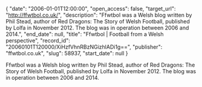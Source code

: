 {
  "date": "2006-01-01T12:00:00", 
  "open_access": false, 
  "target_url": "http://ffwtbol.co.uk/", 
  "description": "Ffwtbol was a Welsh blog written by Phil Stead, author of Red Dragons: The Story of Welsh Football, published by Lolfa in November 2012. The blog was in operation between 2006 and 2014.", 
  "end_date": null, 
  "title": "Ffwtbol | Football from a Welsh perspective", 
  "record_id": "20060101T120000/XiHzfVhnRBzNGizhlADi1g==", 
  "publisher": "ffwtbol.co.uk", 
  "slug": 58937, 
  "start_date": null
}

Ffwtbol was a Welsh blog written by Phil Stead, author of Red Dragons: The Story of Welsh Football, published by Lolfa in November 2012. The blog was in operation between 2006 and 2014.